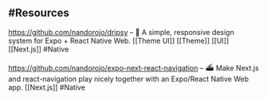 ## #Resources

https://github.com/nandorojo/dripsy – 🍷 A simple, responsive design system for Expo + React Native Web. [[Theme UI]] [[Theme]] [[UI]] [[Next.js]] #Native 

https://github.com/nandorojo/expo-next-react-navigation – ⛴ Make Next.js and react-navigation play nicely together with an Expo/React Native Web app. [[Next.js]] #Native 
